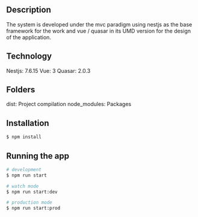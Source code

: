 ## Description

The system is developed under the mvc paradigm using nestjs as the base framework for the work and vue / quasar in its UMD version for the design of the application.

## Technology

Nestjs: 7.6.15
Vue: 3
Quasar: 2.0.3

## Folders

dist: Project compilation
node_modules: Packages

## Installation

```bash
$ npm install
```

## Running the app

```bash
# development
$ npm run start

# watch mode
$ npm run start:dev

# production mode
$ npm run start:prod
```
